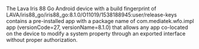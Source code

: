 The Lava Iris 88 Go Android device with a build fingerprint of LAVA/iris88_go/iris88_go:8.1.0/O11019/1538188945:user/release-keys contains a pre-installed app with a package name of com.mediatek.wfo.impl app (versionCode=27, versionName=8.1.0) that allows any app co-located on the device to modify a system property through an exported interface without proper authorization.